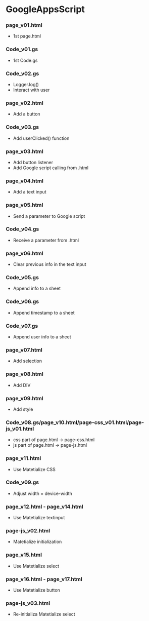 # GoogleAppsScript

### page_v01.html

- 1st page.html

### Code_v01.gs

- 1st Code.gs

### Code_v02.gs

- Logger.log()
- Interact with user

### page_v02.html

- Add a button

### Code_v03.gs

- Add userClicked() function

### page_v03.html

- Add button listener
- Add Google script calling from .html

### page_v04.html

- Add a text input

### page_v05.html

- Send a parameter to Google script

### Code_v04.gs

- Receive a parameter from .html

### page_v06.html

- Clear previous info in the text input

### Code_v05.gs

- Append info to a sheet

### Code_v06.gs

- Append timestamp to a sheet

### Code_v07.gs

- Append user info to a sheet

### page_v07.html

- Add selection

### page_v08.html

- Add DIV

### page_v09.html

- Add style

### Code_v08.gs/page_v10.html/page-css_v01.html/page-js_v01.html

- css part of page.html -> page-css.html
- js part of page.html -> page-js.html  

### page_v11.html

- Use Matetialize CSS

### Code_v09.gs

- Adjust width = device-width 

### page_v12.html - page_v14.html

- Use Matetialize textinput

### page-js_v02.html 

- Matetialize initialization

### page_v15.html 

- Use Matetialize select

### page_v16.html - page_v17.html 

- Use Matetialize button

### page-js_v03.html 

- Re-initializa Matetialize select

